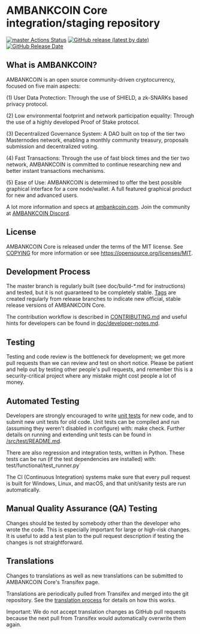 AMBANKCOIN Core integration/staging repository
=====================================

[![master Actions Status](https://github.com/ambankcoin/Core-All-OS/workflows/CI%20Actions%20for%20AMBANKCOIN/badge.svg)](https://github.com/ambankcoin/Core-All-OS/actions)
[![GitHub release (latest by date)](https://img.shields.io/github/v/release/AMBANKCOIN-Project/ambankcoin?color=%235c4b7d&cacheSeconds=3600)](https://github.com/ambankcoin/Core-All-OS/releases)
[![GitHub Release Date](https://img.shields.io/github/release-date/AMBANKCOIN-Project/ambankcoin?color=%235c4b7d&cacheSeconds=3600)](https://github.com/ambankcoin/Core-All-OS/releases)

## What is AMBANKCOIN?

AMBANKCOIN is an open source community-driven cryptocurrency, focused on five main aspects:

(1) User Data Protection: Through the use of SHIELD, a zk-SNARKs based privacy protocol.

(2) Low environmental footprint and network participation equality: Through the use of a highly developed Proof of Stake protocol.

(3) Decentralized Governance System: A DAO built on top of the tier two Masternodes network, enabling a monthly community treasury, proposals submission and decentralized voting.

(4) Fast Transactions: Through the use of fast block times and the tier two network, AMBANKCOIN is committed to continue researching new and better instant transactions mechanisms.

(5) Ease of Use: AMBANKCOIN is determined to offer the best possible graphical interface for a core node/wallet. A full featured graphical product for new and advanced users.

A lot more information and specs at [ambankcoin.com](https://www.ambankcoin.com/). Join the community at [AMBANKCOIN Discord](https://discordapp.com/invite/jzqVsJd).

## License
AMBANKCOIN Core is released under the terms of the MIT license. See [COPYING](https://github.com/ambankcoin/Core-All-OS/blob/master/COPYING) for more information or see https://opensource.org/licenses/MIT.

## Development Process

The master branch is regularly built (see doc/build-*.md for instructions) and tested, but it is not guaranteed to be completely stable. [Tags](https://github.com/ambankcoin/Core-All-OS/tags) are created regularly from release branches to indicate new official, stable release versions of AMBANKCOIN Core.

The contribution workflow is described in [CONTRIBUTING.md](https://github.com/ambankcoin/Core-All-OS/blob/master/CONTRIBUTING.md) and useful hints for developers can be found in [doc/developer-notes.md](https://github.com/ambankcoin/Core-All-OS/blob/master/doc/developer-notes.md).

## Testing

Testing and code review is the bottleneck for development; we get more pull requests than we can review and test on short notice. Please be patient and help out by testing other people's pull requests, and remember this is a security-critical project where any mistake might cost people a lot of money.

## Automated Testing

Developers are strongly encouraged to write [unit tests](https://github.com/ambankcoin/Core-All-OS/blob/master/src/test/README.md) for new code, and to submit new unit tests for old code. Unit tests can be compiled and run (assuming they weren't disabled in configure) with: make check. Further details on running and extending unit tests can be found in [/src/test/README.md](https://github.com/ambankcoin/Core-All-OS/blob/master/src/test/README.md).

There are also regression and integration tests, written in Python. These tests can be run (if the test dependencies are installed) with: test/functional/test_runner.py`

The CI (Continuous Integration) systems make sure that every pull request is built for Windows, Linux, and macOS, and that unit/sanity tests are run automatically.

## Manual Quality Assurance (QA) Testing

Changes should be tested by somebody other than the developer who wrote the code. This is especially important for large or high-risk changes. It is useful to add a test plan to the pull request description if testing the changes is not straightforward.

## Translations

Changes to translations as well as new translations can be submitted to AMBANKCOIN Core's Transifex page.

Translations are periodically pulled from Transifex and merged into the git repository. See the [translation process](https://github.com/ambankcoin/Core-All-OS/blob/master/doc/translation_process.md) for details on how this works.

Important: We do not accept translation changes as GitHub pull requests because the next pull from Transifex would automatically overwrite them again.
